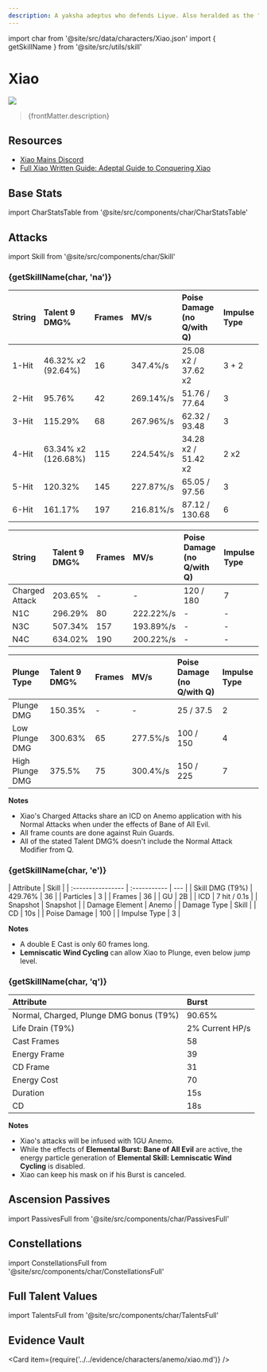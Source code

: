 ```yaml
---
description: A yaksha adeptus who defends Liyue. Also heralded as the "Conqueror of Demons" and "Vigilant Yaksha."
---
```


import char from '@site/src/data/characters/Xiao.json'
import { getSkillName } from '@site/src/utils/skill'

# Xiao

![](/assets/characters/gacha/Xiao.png)

<blockquote>{frontMatter.description}</blockquote>

## Resources

* [Xiao Mains Discord](https://discord.gg/Xiao)
* [Full Xiao Written Guide: Adeptal Guide to Conquering Xiao](https://keqingmains.com/xiao/)

## Base Stats

import CharStatsTable from '@site/src/components/char/CharStatsTable'

<CharStatsTable char={char} />

## Attacks

import Skill from '@site/src/components/char/Skill'

<Tabs>
<TabItem value='na' label='Normal Attacks'>
<h3>{getSkillName(char, 'na')}</h3>
<div class='talent-columns'>
<Skill char={char} skill='na' sectionFilter='Normal Attack' />

| String | Talent 9 DMG%         | Frames | MV/s      | Poise Damage \(no Q/with Q\) | Impulse Type |
| :----- | :-------------------- | :----- | :-------- | :--------------------------- | :----------- |
| 1-Hit  | 46.32% x2 \(92.64%\)  | 16     | 347.4%/s  | 25.08 x2 / 37.62 x2          | 3 + 2        |
| 2-Hit  | 95.76%                | 42     | 269.14%/s | 51.76 / 77.64                | 3            |
| 3-Hit  | 115.29%               | 68     | 267.96%/s | 62.32 / 93.48                | 3            |
| 4-Hit  | 63.34% x2 \(126.68%\) | 115    | 224.54%/s | 34.28 x2 / 51.42 x2          | 2 x2         |
| 5-Hit  | 120.32%               | 145    | 227.87%/s | 65.05 / 97.56                | 3            |
| 6-Hit  | 161.17%               | 197    | 216.81%/s | 87.12 / 130.68               | 6            |

</div>
<div class='talent-columns'>
<Skill char={char} skill='na' sectionFilter='Charged Attack' />

| String         | Talent 9 DMG% | Frames | MV/s      | Poise Damage \(no Q/with Q\) | Impulse Type |
| :------------- | :------------ | :----- | :-------- | :--------------------------- | :----------- |
| Charged Attack | 203.65%       | -      | -         | 120 / 180                    | 7            |
| N1C            | 296.29%       | 80     | 222.22%/s | -                            | -            |
| N3C            | 507.34%       | 157    | 193.89%/s | -                            | -            |
| N4C            | 634.02%       | 190    | 200.22%/s | -                            | -            |

</div>
<div class='talent-columns'>
<Skill char={char} skill='na' sectionFilter='Plunging Attack' />

| Plunge Type     | Talent 9 DMG% | Frames | MV/s     | Poise Damage \(no Q/with Q\) | Impulse Type |
| :-------------- | :------------ | :----- | :------- | :--------------------------- | :----------- |
| Plunge DMG      | 150.35%       | -      | -        | 25 / 37.5                    | 2            |
| Low Plunge DMG  | 300.63%       | 65     | 277.5%/s | 100 / 150                    | 4            |
| High Plunge DMG | 375.5%        | 75     | 300.4%/s | 150 / 225                    | 7            |

</div>

**Notes**

* Xiao's Charged Attacks share an ICD on Anemo application with his Normal Attacks when under the effects of Bane of All Evil.
* All frame counts are done against Ruin Guards.
* All of the stated Talent DMG% doesn't include the Normal Attack Modifier from Q.

</TabItem>

<TabItem value='e' label='Skill'>
<h3>{getSkillName(char, 'e')}</h3>
<div class='talent-columns'>
<Skill char={char} skill='e' />

| Attribute         | Skill        |
| :---------------- | :----------- | --- |
| Skill DMG \(T9%\) | 429.76%      | 36  |
| Particles         | 3            |
| Frames            | 36           |
| GU                | 2B           |
| ICD               | 7 hit / 0.1s |
| Snapshot          | Snapshot     |
| Damage Element    | Anemo        |
| Damage Type       | Skill        |
| CD                | 10s          |
| Poise Damage      | 100          |
| Impulse Type      | 3            |

</div>

**Notes**

* A double E Cast is only 60 frames long.
* **Lemniscatic Wind Cycling** can allow Xiao to Plunge, even below jump level.

</TabItem>

<TabItem value='q' label='Burst'>
<h3>{getSkillName(char, 'q')}</h3>
<div class='talent-columns'>
<Skill char={char} skill='q'/>

| Attribute                                 | Burst           |
| :---------------------------------------- | :-------------- |
| Normal, Charged, Plunge DMG bonus \(T9%\) | 90.65%          |
| Life Drain \(T9%\)                        | 2% Current HP/s |
| Cast Frames                               | 58              |
| Energy Frame                              | 39              |
| CD Frame                                  | 31              |
| Energy Cost                               | 70              |
| Duration                                  | 15s             |
| CD                                        | 18s             |

</div>

**Notes**

* Xiao's attacks will be infused with 1GU Anemo.
* While the effects of **Elemental Burst: Bane of All Evil** are active, the energy particle generation of **Elemental Skill: Lemniscatic Wind Cycling** is disabled.
* Xiao can keep his mask on if his Burst is canceled.

</TabItem>
</Tabs>

## Ascension Passives

import PassivesFull from '@site/src/components/char/PassivesFull'

<PassivesFull char={char} />

## Constellations

import ConstellationsFull from '@site/src/components/char/ConstellationsFull'

<ConstellationsFull char={char} />

## Full Talent Values

import TalentsFull from '@site/src/components/char/TalentsFull'

<TalentsFull char={char}/>

## Evidence Vault

<Card item={require('../../evidence/characters/anemo/xiao.md')} />
